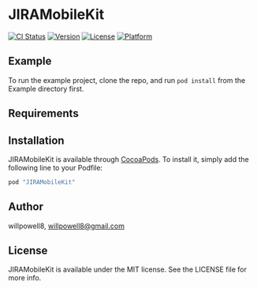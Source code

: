 # JIRAMobileKit

[![CI Status](http://img.shields.io/travis/willpowell8/JIRAMobileKit.svg?style=flat)](https://travis-ci.org/willpowell8/JIRAMobileKit)
[![Version](https://img.shields.io/cocoapods/v/JIRAMobileKit.svg?style=flat)](http://cocoapods.org/pods/JIRAMobileKit)
[![License](https://img.shields.io/cocoapods/l/JIRAMobileKit.svg?style=flat)](http://cocoapods.org/pods/JIRAMobileKit)
[![Platform](https://img.shields.io/cocoapods/p/JIRAMobileKit.svg?style=flat)](http://cocoapods.org/pods/JIRAMobileKit)

## Example

To run the example project, clone the repo, and run `pod install` from the Example directory first.

## Requirements

## Installation

JIRAMobileKit is available through [CocoaPods](http://cocoapods.org). To install
it, simply add the following line to your Podfile:

```ruby
pod "JIRAMobileKit"
```

## Author

willpowell8, willpowell8@gmail.com

## License

JIRAMobileKit is available under the MIT license. See the LICENSE file for more info.
